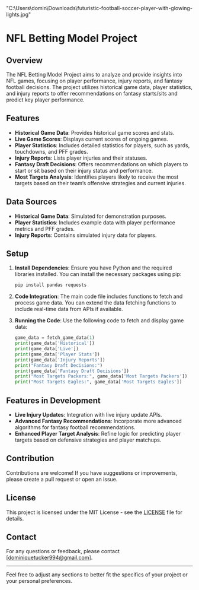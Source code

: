 <html>"C:\Users\domin\Downloads\futuristic-football-soccer-player-with-glowing-lights.jpg"</html>

# NFL Betting Model Project

## Overview

The NFL Betting Model Project aims to analyze and provide insights into NFL games, focusing on player performance, injury reports, and fantasy football decisions. The project utilizes historical game data, player statistics, and injury reports to offer recommendations on fantasy starts/sits and predict key player performance.

## Features

- **Historical Game Data**: Provides historical game scores and stats.
- **Live Game Scores**: Displays current scores of ongoing games.
- **Player Statistics**: Includes detailed statistics for players, such as yards, touchdowns, and PFF grades.
- **Injury Reports**: Lists player injuries and their statuses.
- **Fantasy Draft Decisions**: Offers recommendations on which players to start or sit based on their injury status and performance.
- **Most Targets Analysis**: Identifies players likely to receive the most targets based on their team’s offensive strategies and current injuries.

## Data Sources

- **Historical Game Data**: Simulated for demonstration purposes.
- **Player Statistics**: Includes example data with player performance metrics and PFF grades.
- **Injury Reports**: Contains simulated injury data for players.

## Setup

1. **Install Dependencies**:
   Ensure you have Python and the required libraries installed. You can install the necessary packages using pip:

   ```bash
   pip install pandas requests
   ```

2. **Code Integration**:
   The main code file includes functions to fetch and process game data. You can extend the data fetching functions to include real-time data from APIs if available.

3. **Running the Code**:
   Use the following code to fetch and display game data:

   ```python
   game_data = fetch_game_data(1)
   print(game_data['Historical'])
   print(game_data['Live'])
   print(game_data['Player Stats'])
   print(game_data['Injury Reports'])
   print("Fantasy Draft Decisions:")
   print(game_data['Fantasy Draft Decisions'])
   print("Most Targets Packers:", game_data['Most Targets Packers'])
   print("Most Targets Eagles:", game_data['Most Targets Eagles'])
   ```

## Features in Development

- **Live Injury Updates**: Integration with live injury update APIs.
- **Advanced Fantasy Recommendations**: Incorporate more advanced algorithms for fantasy football recommendations.
- **Enhanced Player Target Analysis**: Refine logic for predicting player targets based on defensive strategies and player matchups.

## Contribution

Contributions are welcome! If you have suggestions or improvements, please create a pull request or open an issue.

## License

This project is licensed under the MIT License - see the [LICENSE](LICENSE) file for details.

## Contact

For any questions or feedback, please contact [dominiquetucker994@gmail.com].

---

Feel free to adjust any sections to better fit the specifics of your project or your personal preferences.
